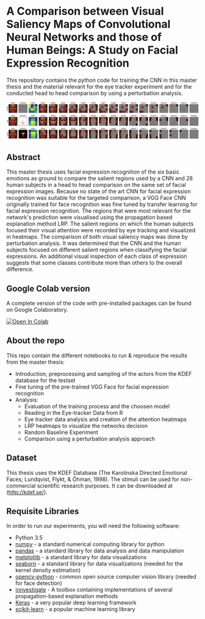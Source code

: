 # A Comparison between Visual Saliency Maps of Convolutional Neural Networks and those of Human Beings: A Study on Facial Expression Recognition

This repository contains the python code for training the CNN in this master thesis and the material relevant for the eye tracker experiment and for the conducted head to head comparison by using a perturbation analysis.


![Overview](/perturbation_overview.png)

## Abstract

This master thesis uses facial expression recognition of the six basic emotions as ground to compare the salient regions used by a CNN and 28 human subjects in a head to head comparison on the same set of facial expression images. Because no state of the art CNN for facial expression recognition was suitable for the targeted comparison, a VGG Face CNN originally trained for face recognition was fine tuned by transfer learning for facial expression recognition. The regions that were most relevant for the network's prediction were visualised using the propagation based explanation method LRP. The salient regions on which the human subjects focused their visual attention were recorded by eye tracking and visualized in heatmaps. The comparison of both visual saliency maps was done by perturbation analysis. It was determined that the CNN and the human subjects focused on different salient regions when classifying the facial expressions. An additional visual inspection of each class of expression suggests that some classes contribute more than others to the overall difference.



## Google Colab version
A complete version of the code with pre-installed packages can be found on Google Colaboratory.

[![Open In Colab](https://colab.research.google.com/assets/colab-badge.svg)](https://colab.research.google.com/drive/1uFKK00fDlxtTfBLNjLTpDl37Vs5HgGwo?usp=sharing)


## About the repo 

This repo contain the different notebooks to run & reproduce the results from the master thesis:

+ Introduction, preprocessing and sampling of the actors from the KDEF database for the testset
+ Fine tuning of the pre-trained VGG Face for facial expression recognition
+ Analysis: 
  + Evaluation of the training process and the choosen model
  + Reading in the Eye-tracker Data from R 
  + Eye tracker data analysis and creation of the attention heatmaps
  + LRP heatmaps to visualize the networks decision
  + Random Baseline Experiment
  + Comparison using a perturbation analysis approach


## Dataset

This thesis uses the KDEF Database (The Karolinska Directed Emotional Faces; Lundqvist, Flykt, & Öhman, 1998). The stimuli can be used for non-commercial scientific research purposes. It can be downloaded at (http://kdef.se/).

## Requisite Libraries 

In order to run our experiments, you will need the following software:
+ Python 3.5 
+ [numpy] - a standard numerical computing library for python
+ [pandas] - a standard library for data analysis and data manipulation 
+ [matplotlib] - a standard library for data visualizations
+ [seaborn] - a standard library for data visualizations (needed for the kernel density estimation)
+ [opencv-python] - common open source computer vision library (needed for face detection)
+ [innvestigate] - A toolbox containing implementations of several propagation-based explanation methods
+ [Keras] - a very popular deep learning framework
+ [scikit-learn] - a popular machine learning library


[numpy]:http://www.numpy.org/
[pandas]:https://pandas.pydata.org/
[matplotlib]:https://matplotlib.org/
[seaborn]:https://seaborn.pydata.org/
[opencv-python]:https://github.com/skvark/opencv-python
[innvestigate]:https://github.com/albermax/innvestigate
[Keras]:https://keras.io/
[OpenCV]:http://opencv.org/
[scikit-learn]:https://scikit-learn.org/stable/
